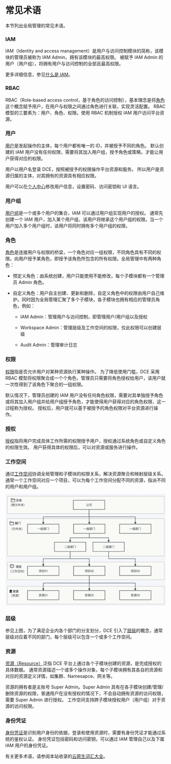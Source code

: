 # 常见术语

本节列出全局管理的常见术语。

### IAM

IAM（Identity and access management）是用户与访问控制模块的简称，该模块的管理员被称为 IAM Admin，拥有该模块的最高权限。
被赋予 IAM Admin 的用户（用户组），将拥有用户与访问控制的全部且最高权限。

更多详细信息，参见[什么是 IAM](../04UserGuide/01UserandAccess/iam.md)。

### RBAC

RBAC（Role-based access control，基于角色的访问控制），基本理念是将[角色](../04UserGuide/01UserandAccess/Role.md)这个概念赋予用户，在用户与权限之间通过角色进行关联，实现灵活配置。
RBAC 模型的三要素为：用户、角色、权限。使用 RBAC 机制授权 IAM 用户访问平台资源。

### 用户

[用户](../04UserGuide/01UserandAccess/User.md)是发起操作的主体，每个用户都有唯一的 ID，并被授予不同的角色。
默认创建的 IAM 用户没有任何权限，需要将其加入用户组，授予角色或策略，才能让用户获得对应的权限。

用户以用户名登录 DCE，按照被授予的权限操作平台资源和服务。
所以用户是资源归属的主体，对其拥有的资源具有相应权限。

用户可以在[个人中心](../04UserGuide/06PersonalCenter/SecuritySetting.md)修改用户信息，设置密码、访问密钥和 UI 语言。

### 用户组

[用户组](../04UserGuide/01UserandAccess/Group.md)是一个或多个用户的集合，IAM 可以通过用户组实现用户的授权。
通常先创建一个 IAM 用户，加入某个用户组，该用户将继承这个用户组的权限。当一个用户加入多个用户组时，该用户将同时拥有多个用户组的权限。

### 角色

[角色](../04UserGuide/01UserandAccess/Role.md)是连接用户与权限的桥梁，一个角色对应一组权限，不同角色具有不同的权限。向用户授予某角色，即授予该角色所包含的所有权限。全局管理中有两种角色：

- 预定义角色：由系统创建，用户只能使用不能修改，每个子模块都有一个管理员 Admin 角色。

- 自定义角色：用户自主创建、更新和删除，自定义角色中的权限由用户自己维护。同时因为全局管理汇聚了多个子模块，各子模块也拥有相应的管理员角色，例如：

    - IAM Admin：管理用户与访问控制，即管理用户/用户组以及授权

    - Workspace Admin：管理层级及工作空间的权限，仅此权限可以创建层级

    - Audit Admin：管理审计日志

### 权限

[权限](../04UserGuide/01UserandAccess/iam.md)指是否允许用户对某种资源执行某种操作。
为了降低使用门槛，DCE 采用 RBAC 模型将权限聚合成一个个角色，管理员只需要将角色授权给用户，该用户就一次性得到了该角色下聚合的一组权限。

默认情况下，管理员创建的 IAM 用户没有任何角色权限，需要对其单独授予角色或将其加入用户组并给用户组授予角色，才能使得用户获得对应的角色权限，这一过程称为授权。
授权后，用户就可以基于被授予的角色权限对平台资源进行操作。

### 授权

[授权](../04UserGuide/01UserandAccess/iam.md)指将用户完成具体工作所需的权限授予用户，授权通过系统角色或自定义角色的权限生效。
用户获得具体的权限后，可以对资源或服务进行操作。

### 工作空间

通过[工作空间](../04UserGuide/02Workspace/Workspaces.md)协调全局管理和子模块的权限关系，解决资源聚合和映射层级关系。
通常一个工作空间对应一个项目，可以为每个工作空间分配不同的资源，指派不同的用户和用户组。

![工作空间](../images/workspace.png)

### 层级

参见上图，为了满足企业内各个部门的分支划分，DCE 引入了[层级](../04UserGuide/02Workspace/ws-folder.md)的概念，通常层级对应着不同的部门，每个层级可以包含一个或多个工作空间。

### 资源

[资源（Resource）](../04UserGuide/02Workspace/quota.md)泛指 DCE 平台上通过各个子模块创建的资源，是完成授权的具体数据。
通常资源描述一个或多个操作对象，每个子模块拥有其各自的资源和对应的资源定义详情，如集群、Namesapce、网关等。

资源的拥有者是主账号 Super Admin。Super Admin 具有在各子模块创建/管理/删除资源的权限，普通用户在没有授权的情况下，不会自动拥有资源的访问权限，需要 Super Admin 进行授权。
工作空间支持跨子模块授权用户（用户组）对于资源的访问权限。

### 身份凭证

[身份凭证](../04UserGuide/01UserandAccess/idprovider.md)是识别用户身份的依据，登录和使用资源时，需要有身份凭证才能通过系统的鉴权认证。
身份凭证包括密码和访问密钥，可以通过 IAM 管理自己以及下属 IAM 用户的身份凭证。

有关更多术语，请参阅本站收录的[云原生词汇大全](../..//dce/terms.md)。
